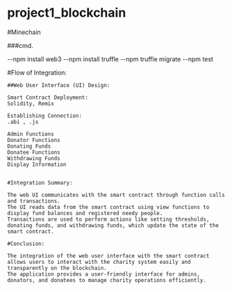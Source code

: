 
# project1_blockchain
#Minechain

###cmd.

--npm install web3
--npm install truffle
--npm truffle migrate
--npm test


#Flow of Integration:

    ##Web User Interface (UI) Design:
       
    Smart Contract Deployment:
    Solidity, Remix

    Establishing Connection:
    .abi , .js

    Admin Functions
    Donator Functions
    Donating Funds
    Donatee Functions
    Withdrawing Funds
    Display Information


    #Integration Summary:

    The web UI communicates with the smart contract through function calls and transactions.
    The UI reads data from the smart contract using view functions to display fund balances and registered needy people.
    Transactions are used to perform actions like setting thresholds, donating funds, and withdrawing funds, which update the state of the smart contract.

    #Conclusion:

    The integration of the web user interface with the smart contract allows users to interact with the charity system easily and transparently on the blockchain.
    The application provides a user-friendly interface for admins, donators, and donatees to manage charity operations efficiently.
